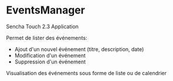 EventsManager
=============

Sencha Touch 2.3 Application

Permet de lister des événements:
- Ajout d'un nouvel événement (titre, description, date)
- Modification d'un événement
- Suppression d'un événement

Visualisation des événements sous forme de liste ou de calendrier
